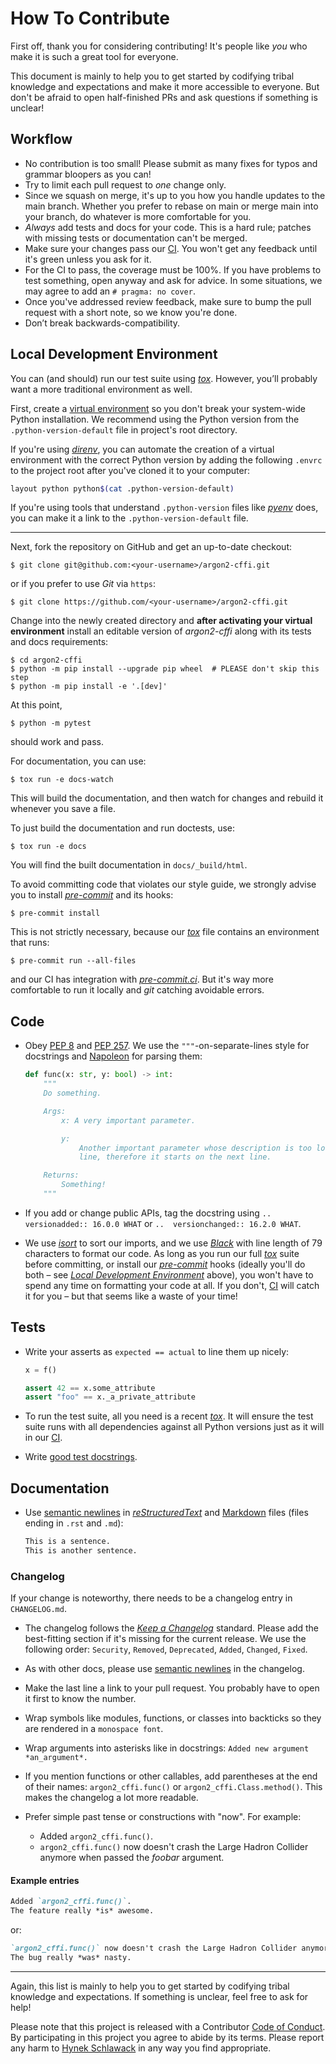 # How To Contribute

First off, thank you for considering contributing!
It's people like *you* who make it is such a great tool for everyone.

This document is mainly to help you to get started by codifying tribal knowledge and expectations and make it more accessible to everyone.
But don't be afraid to open half-finished PRs and ask questions if something is unclear!


## Workflow

- No contribution is too small!
  Please submit as many fixes for typos and grammar bloopers as you can!
- Try to limit each pull request to *one* change only.
- Since we squash on merge, it's up to you how you handle updates to the main branch.
  Whether you prefer to rebase on main or merge main into your branch, do whatever is more comfortable for you.
- *Always* add tests and docs for your code.
  This is a hard rule; patches with missing tests or documentation can't be merged.
- Make sure your changes pass our [CI].
  You won't get any feedback until it's green unless you ask for it.
- For the CI to pass, the coverage must be 100%.
  If you have problems to test something, open anyway and ask for advice.
  In some situations, we may agree to add an `# pragma: no cover`.
- Once you've addressed review feedback, make sure to bump the pull request with a short note, so we know you're done.
- Don’t break backwards-compatibility.


## Local Development Environment

You can (and should) run our test suite using [*tox*].
However, you’ll probably want a more traditional environment as well.

First, create a [virtual environment](https://virtualenv.pypa.io/) so you don't break your system-wide Python installation.
We recommend using the Python version from the `.python-version-default` file in project's root directory.

If you're using [*direnv*](https://direnv.net), you can automate the creation of a virtual environment with the correct Python version by adding the following `.envrc` to the project root after you've cloned it to your computer:

```bash
layout python python$(cat .python-version-default)
```

If you're using tools that understand `.python-version` files like [*pyenv*](https://github.com/pyenv/pyenv) does, you can make it a link to the `.python-version-default` file.

---

Next, fork the repository on GitHub and get an up-to-date checkout:

```console
$ git clone git@github.com:<your-username>/argon2-cffi.git
```

or if you prefer to use *Git* via `https`:

```console
$ git clone https://github.com/<your-username>/argon2-cffi.git
```

Change into the newly created directory and **after activating your virtual environment** install an editable version of *argon2-cffi* along with its tests and docs requirements:

```console
$ cd argon2-cffi
$ python -m pip install --upgrade pip wheel  # PLEASE don't skip this step
$ python -m pip install -e '.[dev]'
```

At this point,

```console
$ python -m pytest
```

should work and pass.

For documentation, you can use:

```console
$ tox run -e docs-watch
```

This will build the documentation, and then watch for changes and rebuild it whenever you save a file.

To just build the documentation and run doctests, use:

```console
$ tox run -e docs
```

You will find the built documentation in `docs/_build/html`.

To avoid committing code that violates our style guide, we strongly advise you to install [*pre-commit*] and its hooks:

```console
$ pre-commit install
```

This is not strictly necessary, because our [*tox*] file contains an environment that runs:

```console
$ pre-commit run --all-files
```

and our CI has integration with [*pre-commit.ci*](https://pre-commit.ci).
But it's way more comfortable to run it locally and *git* catching avoidable errors.


## Code

- Obey [PEP 8](https://www.python.org/dev/peps/pep-0008/) and [PEP 257](https://www.python.org/dev/peps/pep-0257/).
  We use the `"""`-on-separate-lines style for docstrings and [Napoleon](https://www.sphinx-doc.org/en/master/usage/extensions/napoleon.html) for parsing them:

  ```python
  def func(x: str, y: bool) -> int:
      """
      Do something.

      Args:
          x: A very important parameter.

          y:
              Another important parameter whose description is too long for one
              line, therefore it starts on the next line.

      Returns:
          Something!
      """
  ```
- If you add or change public APIs, tag the docstring using `..  versionadded:: 16.0.0 WHAT` or `..  versionchanged:: 16.2.0 WHAT`.
- We use [*isort*](https://github.com/PyCQA/isort) to sort our imports, and we use [*Black*](https://github.com/psf/black) with line length of 79 characters to format our code.
  As long as you run our full [*tox*] suite before committing, or install our [*pre-commit*] hooks (ideally you'll do both – see [*Local Development Environment*](#local-development-environment) above), you won't have to spend any time on formatting your code at all.
  If you don't, [CI] will catch it for you – but that seems like a waste of your time!


## Tests

- Write your asserts as `expected == actual` to line them up nicely:

  ```python
  x = f()

  assert 42 == x.some_attribute
  assert "foo" == x._a_private_attribute
  ```

- To run the test suite, all you need is a recent [*tox*].
  It will ensure the test suite runs with all dependencies against all Python versions just as it will in our [CI].

- Write [good test docstrings](https://jml.io/pages/test-docstrings.html).


## Documentation

- Use [semantic newlines] in [*reStructuredText*](https://www.sphinx-doc.org/en/master/usage/restructuredtext/index.html) and [Markdown](https://docs.github.com/en/get-started/writing-on-github/getting-started-with-writing-and-formatting-on-github/basic-writing-and-formatting-syntax) files (files ending in `.rst` and `.md`):

  ```rst
  This is a sentence.
  This is another sentence.
  ```


### Changelog

If your change is noteworthy, there needs to be a changelog entry in `CHANGELOG.md`.

- The changelog follows the [*Keep a Changelog*](https://keepachangelog.com/en/1.0.0/) standard.
  Please add the best-fitting section if it's missing for the current release.
  We use the following order: `Security`, `Removed`, `Deprecated`, `Added`, `Changed`, `Fixed`.
- As with other docs, please use [semantic newlines] in the changelog.
- Make the last line a link to your pull request.
  You probably have to open it first to know the number.
- Wrap symbols like modules, functions, or classes into backticks so they are rendered in a `monospace font`.
- Wrap arguments into asterisks like in docstrings:
  `Added new argument *an_argument*.`
- If you mention functions or other callables, add parentheses at the end of their names:
  `argon2_cffi.func()` or `argon2_cffi.Class.method()`.
  This makes the changelog a lot more readable.
- Prefer simple past tense or constructions with "now".
  For example:

  * Added `argon2_cffi.func()`.
  * `argon2_cffi.func()` now doesn't crash the Large Hadron Collider anymore when passed the *foobar* argument.


#### Example entries

```markdown
Added `argon2_cffi.func()`.
The feature really *is* awesome.
```

or:

```markdown
`argon2_cffi.func()` now doesn't crash the Large Hadron Collider anymore when passed the *foobar* argument.
The bug really *was* nasty.
```

---

Again, this list is mainly to help you to get started by codifying tribal knowledge and expectations.
If something is unclear, feel free to ask for help!

Please note that this project is released with a Contributor [Code of Conduct](https://github.com/hynek/argon2-cffi/blob/main/.github/CODE_OF_CONDUCT.md).
By participating in this project you agree to abide by its terms.
Please report any harm to [Hynek Schlawack] in any way you find appropriate.


[CI]: https://github.com/hynek/argon2-cffi/actions
[Hynek Schlawack]: https://hynek.me/about/
[*pre-commit*]: https://pre-commit.com/
[*tox*]: https://https://tox.wiki/
[semantic newlines]: https://rhodesmill.org/brandon/2012/one-sentence-per-line/
